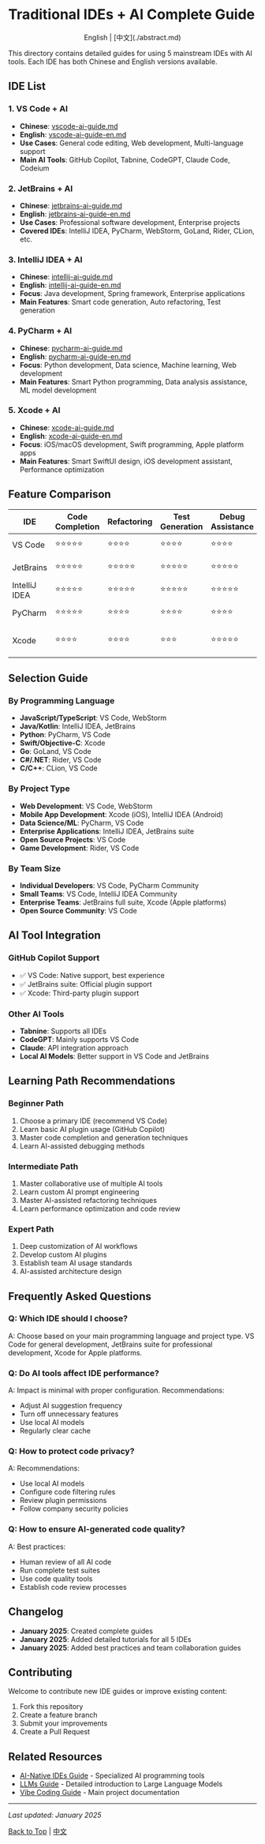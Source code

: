 # Traditional IDEs + AI Complete Guide

<div align="center">English | [中文](./abstract.md)</div>

This directory contains detailed guides for using 5 mainstream IDEs with AI tools. Each IDE has both Chinese and English versions available.

## IDE List

### 1. VS Code + AI
- **Chinese**: [vscode-ai-guide.md](./vscode-ai-guide.md)
- **English**: [vscode-ai-guide-en.md](./vscode-ai-guide-en.md)
- **Use Cases**: General code editing, Web development, Multi-language support
- **Main AI Tools**: GitHub Copilot, Tabnine, CodeGPT, Claude Code, Codeium

### 2. JetBrains + AI
- **Chinese**: [jetbrains-ai-guide.md](./jetbrains-ai-guide.md)
- **English**: [jetbrains-ai-guide-en.md](./jetbrains-ai-guide-en.md)
- **Use Cases**: Professional software development, Enterprise projects
- **Covered IDEs**: IntelliJ IDEA, PyCharm, WebStorm, GoLand, Rider, CLion, etc.

### 3. IntelliJ IDEA + AI
- **Chinese**: [intellij-ai-guide.md](./intellij-ai-guide.md)
- **English**: [intellij-ai-guide-en.md](./intellij-ai-guide-en.md)
- **Focus**: Java development, Spring framework, Enterprise applications
- **Main Features**: Smart code generation, Auto refactoring, Test generation

### 4. PyCharm + AI
- **Chinese**: [pycharm-ai-guide.md](./pycharm-ai-guide.md)
- **English**: [pycharm-ai-guide-en.md](./pycharm-ai-guide-en.md)
- **Focus**: Python development, Data science, Machine learning, Web development
- **Main Features**: Smart Python programming, Data analysis assistance, ML model development

### 5. Xcode + AI
- **Chinese**: [xcode-ai-guide.md](./xcode-ai-guide.md)
- **English**: [xcode-ai-guide-en.md](./xcode-ai-guide-en.md)
- **Focus**: iOS/macOS development, Swift programming, Apple platform apps
- **Main Features**: Smart SwiftUI design, iOS development assistant, Performance optimization

## Feature Comparison

| IDE | Code Completion | Refactoring | Test Generation | Debug Assistance | Performance Analysis | Special Features |
|-----|----------------|-------------|-----------------|------------------|---------------------|------------------|
| VS Code | ⭐⭐⭐⭐⭐ | ⭐⭐⭐⭐ | ⭐⭐⭐⭐ | ⭐⭐⭐⭐ | ⭐⭐⭐ | Rich plugin ecosystem |
| JetBrains | ⭐⭐⭐⭐⭐ | ⭐⭐⭐⭐⭐ | ⭐⭐⭐⭐⭐ | ⭐⭐⭐⭐⭐ | ⭐⭐⭐⭐⭐ | Enterprise dev tools |
| IntelliJ IDEA | ⭐⭐⭐⭐⭐ | ⭐⭐⭐⭐⭐ | ⭐⭐⭐⭐⭐ | ⭐⭐⭐⭐⭐ | ⭐⭐⭐⭐⭐ | Best for Java ecosystem |
| PyCharm | ⭐⭐⭐⭐⭐ | ⭐⭐⭐⭐ | ⭐⭐⭐⭐ | ⭐⭐⭐⭐ | ⭐⭐⭐⭐ | Data science specialization |
| Xcode | ⭐⭐⭐⭐ | ⭐⭐⭐⭐ | ⭐⭐⭐ | ⭐⭐⭐⭐⭐ | ⭐⭐⭐⭐⭐ | Apple platform exclusive |

## Selection Guide

### By Programming Language
- **JavaScript/TypeScript**: VS Code, WebStorm
- **Java/Kotlin**: IntelliJ IDEA, JetBrains
- **Python**: PyCharm, VS Code
- **Swift/Objective-C**: Xcode
- **Go**: GoLand, VS Code
- **C#/.NET**: Rider, VS Code
- **C/C++**: CLion, VS Code

### By Project Type
- **Web Development**: VS Code, WebStorm
- **Mobile App Development**: Xcode (iOS), IntelliJ IDEA (Android)
- **Data Science/ML**: PyCharm, VS Code
- **Enterprise Applications**: IntelliJ IDEA, JetBrains suite
- **Open Source Projects**: VS Code
- **Game Development**: Rider, VS Code

### By Team Size
- **Individual Developers**: VS Code, PyCharm Community
- **Small Teams**: VS Code, IntelliJ IDEA Community
- **Enterprise Teams**: JetBrains full suite, Xcode (Apple platforms)
- **Open Source Community**: VS Code

## AI Tool Integration

### GitHub Copilot Support
- ✅ VS Code: Native support, best experience
- ✅ JetBrains suite: Official plugin support
- ✅ Xcode: Third-party plugin support

### Other AI Tools
- **Tabnine**: Supports all IDEs
- **CodeGPT**: Mainly supports VS Code
- **Claude**: API integration approach
- **Local AI Models**: Better support in VS Code and JetBrains

## Learning Path Recommendations

### Beginner Path
1. Choose a primary IDE (recommend VS Code)
2. Learn basic AI plugin usage (GitHub Copilot)
3. Master code completion and generation techniques
4. Learn AI-assisted debugging methods

### Intermediate Path
1. Master collaborative use of multiple AI tools
2. Learn custom AI prompt engineering
3. Master AI-assisted refactoring techniques
4. Learn performance optimization and code review

### Expert Path
1. Deep customization of AI workflows
2. Develop custom AI plugins
3. Establish team AI usage standards
4. AI-assisted architecture design

## Frequently Asked Questions

### Q: Which IDE should I choose?
A: Choose based on your main programming language and project type. VS Code for general development, JetBrains suite for professional development, Xcode for Apple platforms.

### Q: Do AI tools affect IDE performance?
A: Impact is minimal with proper configuration. Recommendations:
- Adjust AI suggestion frequency
- Turn off unnecessary features
- Use local AI models
- Regularly clear cache

### Q: How to protect code privacy?
A: Recommendations:
- Use local AI models
- Configure code filtering rules
- Review plugin permissions
- Follow company security policies

### Q: How to ensure AI-generated code quality?
A: Best practices:
- Human review of all AI code
- Run complete test suites
- Use code quality tools
- Establish code review processes

## Changelog

- **January 2025**: Created complete guides
- **January 2025**: Added detailed tutorials for all 5 IDEs
- **January 2025**: Added best practices and team collaboration guides

## Contributing

Welcome to contribute new IDE guides or improve existing content:

1. Fork this repository
2. Create a feature branch
3. Submit your improvements
4. Create a Pull Request

## Related Resources

- [AI-Native IDEs Guide](../AI-Native%20IDEs/) - Specialized AI programming tools
- [LLMs Guide](../LLMs/) - Detailed introduction to Large Language Models
- [Vibe Coding Guide](../README.md) - Main project documentation

---

*Last updated: January 2025*

[Back to Top](#traditional-ides--ai-complete-guide) | [中文](./README.md) 